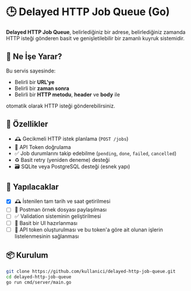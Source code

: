 # 🕒 Delayed HTTP Job Queue (Go)

**Delayed HTTP Job Queue**, belirlediğiniz bir adrese, belirlediğiniz zamanda HTTP isteği gönderen basit ve genişletilebilir bir zamanlı kuyruk sistemidir.

## 🚀 Ne İşe Yarar?

Bu servis sayesinde:

- Belirli bir **URL'ye**
- Belirli bir **zaman sonra**
- Belirli bir **HTTP metodu**, **header** ve **body** ile

otomatik olarak HTTP isteği gönderebilirsiniz.

## 🔧 Özellikler

- 🕰️ Gecikmeli HTTP istek planlama (`POST /jobs`)
- 🔐 API Token doğrulama
- ✅ Job durumlarını takip edebilme (`pending`, `done`, `failed`, `cancelled`)
- ♻️ Basit retry (yeniden deneme) desteği
- 🗃️ SQLite veya PostgreSQL desteği (esnek yapı)

## 📝 Yapılacaklar

- [X] 🕰️ İstenilen tam tarih ve saat getirilmesi
- [ ] 📡 Postman örnek dosyası paylaşılması
- [ ] ✅ Validation sisteminin geliştirilmesi
- [ ] 🎨 Basit bir UI hazırlanması
- [ ] 🔑 API token oluşturulması ve bu token'a göre ait olunan işlerin listelenmesinin sağlanması

## 📦 Kurulum

```bash
git clone https://github.com/kullanici/delayed-http-job-queue.git
cd delayed-http-job-queue
go run cmd/server/main.go
```
